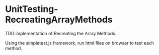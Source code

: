 # UnitTesting-RecreatingArrayMethods

TDD implementation of Recreating the Array Methods.

Using the simpletest.js framework, run html files on browser to test each method.
